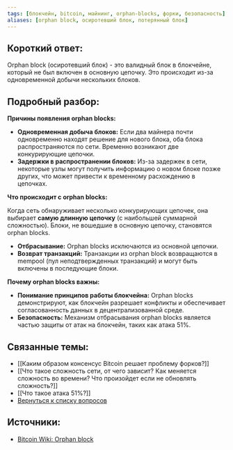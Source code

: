 ```yaml
---
tags: [блокчейн, bitcoin, майнинг, orphan-blocks, форки, безопасность]
aliases: [orphan block, осиротевший блок, потерянный блок]
---
```

## Короткий ответ:

Orphan block (осиротевший блок) - это валидный блок в блокчейне, который не был включен в основную цепочку.  Это происходит из-за одновременной добычи нескольких блоков.

## Подробный разбор:

**Причины появления orphan blocks:**

* **Одновременная добыча блоков:**  Если два майнера почти одновременно находят решение для нового блока,  оба блока распространяются по сети.  Временно возникают две конкурирующие цепочки.
* **Задержки в распространении блоков:** Из-за задержек в сети,  некоторые узлы могут получить информацию о новом блоке позже других, что может привести к временному расхождению в цепочках.


**Что происходит с orphan blocks:**

Когда сеть обнаруживает несколько конкурирующих цепочек, она выбирает **самую длинную цепочку** (с наибольшей суммарной сложностью).  Блоки, не вошедшие в основную цепочку, становятся orphan blocks.

* **Отбрасывание:** Orphan blocks исключаются из основной цепочки.
* **Возврат транзакций:** Транзакции из orphan block возвращаются в mempool (пул неподтвержденных транзакций) и могут быть включены в последующие блоки.


**Почему orphan blocks важны:**

* **Понимание принципов работы блокчейна:**  Orphan blocks демонстрируют, как блокчейн разрешает конфликты и обеспечивает согласованность данных в децентрализованной среде.
* **Безопасность:**  Механизм отбрасывания orphan blocks является частью защиты от атак на блокчейн, таких как атака 51%.


## Связанные темы:

* [[Каким образом консенсус Bitcoin решает проблему форков?]]
* [[Что такое сложность сети, от чего зависит? Как меняется сложность во времени? Что произойдет если не обновлять сложность?]]
* [[Что такое атака 51%?]]
* [Вернуться к списку вопросов](3.%20Список%20вопросов)


## Источники:

* [Bitcoin Wiki: Orphan block](https://en.bitcoinwiki.org/wiki/Orphan_block)
